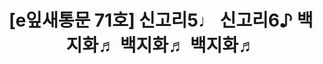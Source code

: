 ---
href: 'http://ecoseoul.or.kr/archives/27515'
title: '[e잎새통문 71호]  신고리5♩ 신고리6♪ 백지화♬ 백지화♬ 백지화♬'
img: '/_assets/71.jpg'
---